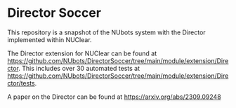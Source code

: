 # Director Soccer

This repository is a snapshot of the NUbots system with the Director implemented within NUClear. 

The Director extension for NUClear can be found at https://github.com/NUbots/DirectorSoccer/tree/main/module/extension/Director.
This includes over 30 automated tests at https://github.com/NUbots/DirectorSoccer/tree/main/module/extension/Director/tests.

A paper on the Director can be found at https://arxiv.org/abs/2309.09248

